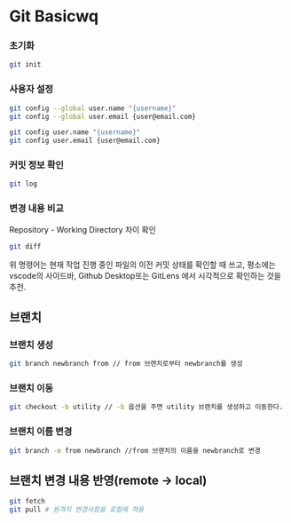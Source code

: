 # Git Basicwq

### 초기화

```bash
git init
```

### 사용자 설정

```bash
git config --global user.name "{username}"
git config --global user.email {user@email.com}
```

```bash
git config user.name "{username}"
git config user.email {user@email.com}
```

### 커밋 정보 확인

```bash
git log
```

### 변경 내용 비교

Repository - Working Directory 차이 확인

```bash
git diff
```

위 명령어는 현재 작업 진행 중인 파일의 이전 커밋 상태를 확인할 때 쓰고, 평소에는 vscode의 사이드바, Github Desktop또는 GitLens 에서 시각적으로 확인하는 것을 추천.

## 브랜치

### 브랜치 생성

```bash
git branch newbranch from // from 브랜치로부터 newbranch를 생성
```

### 브랜치 이동

```bash
git checkout -b utility // -b 옵션을 주면 utility 브랜치를 생성하고 이동한다.
```

### 브랜치 이름 변경

```bash
git branch -m from newbranch //from 브랜치의 이름을 newbranch로 변경
```

## 브랜치 변경 내용 반영(remote -> local)
```bash
git fetch
git pull # 원격지 변경사항을 로컬에 적용
```